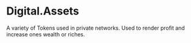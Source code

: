 # Digital.Assets
A variety of Tokens used in private networks. Used to render profit and increase ones wealth or riches.
